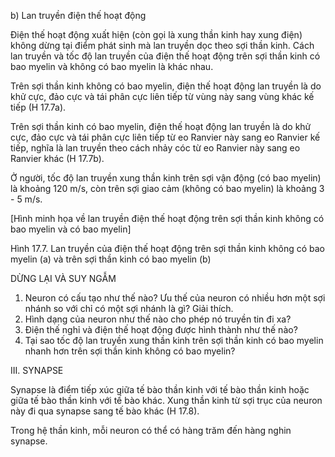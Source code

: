 b) Lan truyền điện thế hoạt động

Điện thế hoạt động xuất hiện (còn gọi là xung thần kinh hay xung điện) không dừng tại điểm phát sinh mà lan truyền dọc theo sợi thần kinh. Cách lan truyền và tốc độ lan truyền của điện thế hoạt động trên sợi thần kinh có bao myelin và không có bao myelin là khác nhau.

Trên sợi thần kinh không có bao myelin, điện thế hoạt động lan truyền là do khử cực, đảo cực và tái phân cực liên tiếp từ vùng này sang vùng khác kế tiếp (H 17.7a).

Trên sợi thần kinh có bao myelin, điện thế hoạt động lan truyền là do khử cực, đảo cực và tái phân cực liên tiếp từ eo Ranvier này sang eo Ranvier kế tiếp, nghĩa là lan truyền theo cách nhảy cóc từ eo Ranvier này sang eo Ranvier khác (H 17.7b).

Ở người, tốc độ lan truyền xung thần kinh trên sợi vận động (có bao myelin) là khoảng 120 m/s, còn trên sợi giao cảm (không có bao myelin) là khoảng 3 - 5 m/s.

[Hình minh họa về lan truyền điện thế hoạt động trên sợi thần kinh không có bao myelin và có bao myelin]

Hình 17.7. Lan truyền của điện thế hoạt động trên sợi thần kinh không có bao myelin (a) và trên sợi thần kinh có bao myelin (b)

DỪNG LẠI VÀ SUY NGẪM
1. Neuron có cấu tạo như thế nào? Ưu thế của neuron có nhiều hơn một sợi nhánh so với chỉ có một sợi nhánh là gì? Giải thích.
2. Hình dạng của neuron như thế nào cho phép nó truyền tin đi xa?
3. Điện thế nghỉ và điện thế hoạt động được hình thành như thế nào?
4. Tại sao tốc độ lan truyền xung thần kinh trên sợi thần kinh có bao myelin nhanh hơn trên sợi thần kinh không có bao myelin?

III. SYNAPSE

Synapse là điểm tiếp xúc giữa tế bào thần kinh với tế bào thần kinh hoặc giữa tế bào thần kinh với tế bào khác. Xung thần kinh từ sợi trục của neuron này đi qua synapse sang tế bào khác (H 17.8).

Trong hệ thần kinh, mỗi neuron có thể có hàng trăm đến hàng nghin synapse.